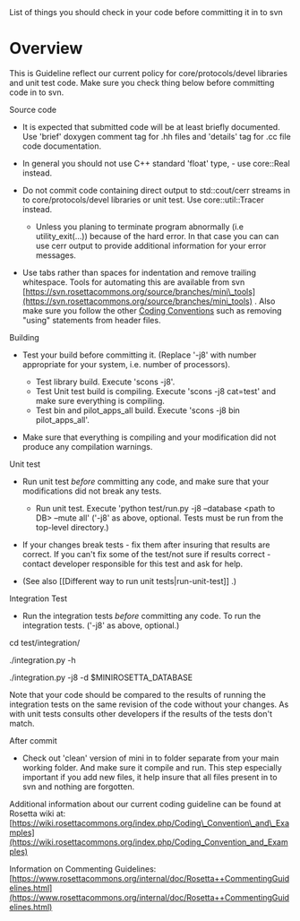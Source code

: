 <!-- --- title: Before Commit Check -->List of things you should check in your code before committing it in to svn

Overview
========

This is Guideline reflect our current policy for core/protocols/devel libraries and unit test code. Make sure you check thing below before committing code in to svn.

Source code

-   It is expected that submitted code will be at least briefly documented. Use 'brief' doxygen comment tag for .hh files and 'details' tag for .cc file code documentation.
-   In general you should not use C++ standard 'float' type, - use core::Real instead.
-   Do not commit code containing direct output to std::cout/cerr streams in to core/protocols/devel libraries or unit test. Use core::util::Tracer instead.
    -   Unless you planing to terminate program abnormally (i.e utility\_exit(...)) because of the hard error. In that case you can can use cerr output to provide additional information for your error messages.

-   Use tabs rather than spaces for indentation and remove trailing whitespace. Tools for automating this are available from svn [https://svn.rosettacommons.org/source/branches/mini\_tools](https://svn.rosettacommons.org/source/branches/mini_tools) . Also make sure you follow the other [Coding Conventions](https://wiki.rosettacommons.org/index.php/Coding_Convention_and_Examples) such as removing "using" statements from header files.

Building

-   Test your build before committing it. (Replace '-j8' with number appropriate for your system, i.e. number of processors).
    -   Test library build. Execute 'scons -j8'.
    -   Test Unit test build is compiling. Execute 'scons -j8 cat=test' and make sure everything is compiling.
    -   Test bin and pilot\_apps\_all build. Execute 'scons -j8 bin pilot\_apps\_all'.

-   Make sure that everything is compiling and your modification did not produce any compilation warnings.

Unit test

-   Run unit test *before* committing any code, and make sure that your modifications did not break any tests.
    -   Run unit test. Execute 'python test/run.py -j8 –database \<path to DB\> –mute all' ('-j8' as above, optional. Tests must be run from the top-level directory.)

-   If your changes break tests - fix them after insuring that results are correct. If you can't fix some of the test/not sure if results correct - contact developer responsible for this test and ask for help.
-   (See also [[Different way to run unit tests|run-unit-test]] .)

Integration Test

-   Run the integration tests *before* committing any code. To run the integration tests. ('-j8' as above, optional.)

cd test/integration/

./integration.py -h

./integration.py -j8 -d \$MINIROSETTA\_DATABASE

Note that your code should be compared to the results of running the integration tests on the same revision of the code without your changes. As with unit tests consults other developers if the results of the tests don't match.

After commit

-   Check out 'clean' version of mini in to folder separate from your main working folder. And make sure it compile and run. This step especially important if you add new files, it help insure that all files present in to svn and nothing are forgotten.

Additional information about our current coding guideline can be found at Rosetta wiki at: [https://wiki.rosettacommons.org/index.php/Coding\_Convention\_and\_Examples](https://wiki.rosettacommons.org/index.php/Coding_Convention_and_Examples)

Information on Commenting Guidelines: [https://www.rosettacommons.org/internal/doc/Rosetta++CommentingGuidelines.html](https://www.rosettacommons.org/internal/doc/Rosetta++CommentingGuidelines.html)
